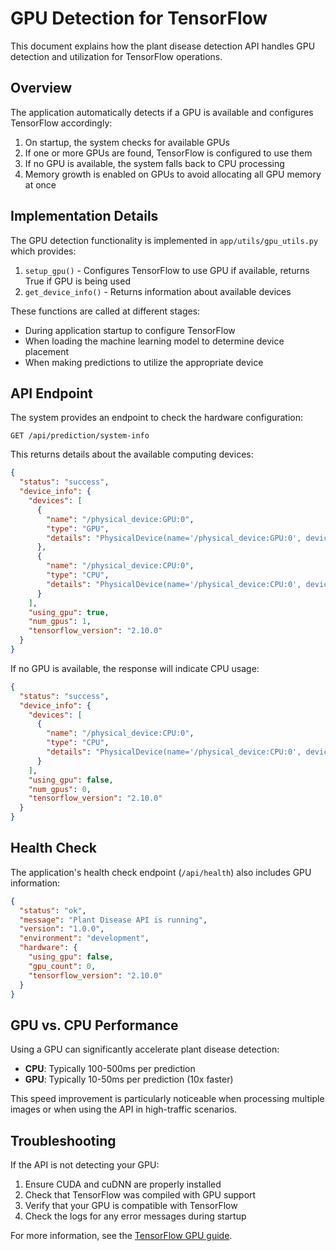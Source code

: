 # GPU Detection for TensorFlow

This document explains how the plant disease detection API handles GPU detection and utilization for TensorFlow operations.

## Overview

The application automatically detects if a GPU is available and configures TensorFlow accordingly:

1. On startup, the system checks for available GPUs
2. If one or more GPUs are found, TensorFlow is configured to use them
3. If no GPU is available, the system falls back to CPU processing
4. Memory growth is enabled on GPUs to avoid allocating all GPU memory at once

## Implementation Details

The GPU detection functionality is implemented in `app/utils/gpu_utils.py` which provides:

1. `setup_gpu()` - Configures TensorFlow to use GPU if available, returns True if GPU is being used
2. `get_device_info()` - Returns information about available devices

These functions are called at different stages:

- During application startup to configure TensorFlow
- When loading the machine learning model to determine device placement
- When making predictions to utilize the appropriate device

## API Endpoint

The system provides an endpoint to check the hardware configuration:

```
GET /api/prediction/system-info
```

This returns details about the available computing devices:

```json
{
  "status": "success",
  "device_info": {
    "devices": [
      {
        "name": "/physical_device:GPU:0",
        "type": "GPU",
        "details": "PhysicalDevice(name='/physical_device:GPU:0', device_type='GPU')"
      },
      {
        "name": "/physical_device:CPU:0",
        "type": "CPU",
        "details": "PhysicalDevice(name='/physical_device:CPU:0', device_type='CPU')"
      }
    ],
    "using_gpu": true,
    "num_gpus": 1,
    "tensorflow_version": "2.10.0"
  }
}
```

If no GPU is available, the response will indicate CPU usage:

```json
{
  "status": "success",
  "device_info": {
    "devices": [
      {
        "name": "/physical_device:CPU:0",
        "type": "CPU",
        "details": "PhysicalDevice(name='/physical_device:CPU:0', device_type='CPU')"
      }
    ],
    "using_gpu": false,
    "num_gpus": 0,
    "tensorflow_version": "2.10.0"
  }
}
```

## Health Check

The application's health check endpoint (`/api/health`) also includes GPU information:

```json
{
  "status": "ok",
  "message": "Plant Disease API is running",
  "version": "1.0.0",
  "environment": "development",
  "hardware": {
    "using_gpu": false,
    "gpu_count": 0,
    "tensorflow_version": "2.10.0"
  }
}
```

## GPU vs. CPU Performance

Using a GPU can significantly accelerate plant disease detection:

- **CPU**: Typically 100-500ms per prediction
- **GPU**: Typically 10-50ms per prediction (10x faster)

This speed improvement is particularly noticeable when processing multiple images or when using the API in high-traffic scenarios.

## Troubleshooting

If the API is not detecting your GPU:

1. Ensure CUDA and cuDNN are properly installed
2. Check that TensorFlow was compiled with GPU support
3. Verify that your GPU is compatible with TensorFlow
4. Check the logs for any error messages during startup

For more information, see the [TensorFlow GPU guide](https://www.tensorflow.org/install/gpu).
